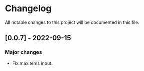 
# Changelog

All notable changes to this project will be documented in this file.
## [0.0.7] - 2022-09-15

### Major changes

- Fix maxItems input.
